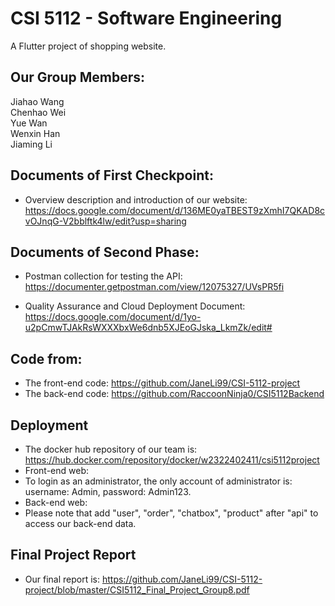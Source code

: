 # CSI 5112 - Software Engineering

A Flutter project of shopping website.

## Our Group Members:
Jiahao Wang </br>
Chenhao Wei </br>
Yue Wan </br>
Wenxin Han </br>
Jiaming Li </br>

## Documents of First Checkpoint:
- Overview description and introduction of our website: 
https://docs.google.com/document/d/136ME0yaTBEST9zXmhI7QKAD8cvOJnqG-V2bblftk4lw/edit?usp=sharing </br>

## Documents of Second Phase:
- Postman collection for testing the API:
https://documenter.getpostman.com/view/12075327/UVsPR5fi </br>

- Quality Assurance and Cloud Deployment Document: 
https://docs.google.com/document/d/1yo-u2pCmwTJAkRsWXXXbxWe6dnb5XJEoGJska_LkmZk/edit#

## Code from:
- The front-end code: https://github.com/JaneLi99/CSI-5112-project
- The back-end code: https://github.com/RaccoonNinja0/CSI5112Backend

## Deployment
- The docker hub repository of our team is: https://hub.docker.com/repository/docker/w2322402411/csi5112project </br>
- Front-end web: </br>
- To login as an administrator, the only account of administrator is: username: Admin, password: Admin123.
- Back-end web:  </br>
- Please note that add "user", "order", "chatbox", "product" after "api" to access our back-end data.

## Final Project Report
- Our final report is: https://github.com/JaneLi99/CSI-5112-project/blob/master/CSI5112_Final_Project_Group8.pdf
